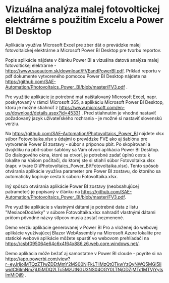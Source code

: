 # Vizuálna analýza malej fotovoltickej elektrárne s použitím Excelu a Power BI Desktop

Aplikácia využíva Microsoft Excel pre zber dát o prevádzke malej fotovoltaickej elektrárne a Microsoft Power BI Desktop pre tvorbu reportov.

Popis aplikácie nájdete v článku Power BI a vizuálna datová analýza malej fotovoltickej elektrárne - https://www.saeautom.sk/download/FVEandPowerBI.pdf. Príklad reportu v pdf dokumente vytvoreného pomocou Power BI Desktop nájdete na 
https://github.com/SAE-Automation/Photovoltaics_Power_BI/blob/master/FV3.pdf .

Pre využitie aplikácie je potrebné mať naištalovaný Microsoft Excel, napr. poskytovaný v rámci Microsoft 365, a aplikáciu Microsoft Power BI Desktop, ktorú je možné stiahnúť z https://www.microsoft.com/en-us/download/details.aspx?id=45331 . Pred stiahnutím je vhodné nastaviť požadovaný jazyk užívateľského rozhrania - je možné si nastaviť slovenskú verziu.

Na https://github.com/SAE-Automation/Photovoltaics_Power_BI nájdete xlsx súbor Fotovoltaika.xlsx s údajmi o prevádzke FVE ako aj šablónu pre vytvorenie Power BI zostavy - súbor s príponou pbit. Po skopírovaní a dvojkliku na pbit-súbor šablóny sa Vám otvorí aplikácia Power BI Desktop. Do dialogového okna, ktoré sa otvorí, je potrebné zadať úplnú cestu k lokalite na Vašom počítači, do ktorej ste si stiahli súbor Fotovoltaika.xlsx (napr. v tvare D:\Photovoltaics_Power_BI\Fotovoltaika.xlsx). Tento spôsob otvárania aplikácie využíva parameter pre Power BI zostavu, do ktorého sa automaticky kopíruje cesta k súboru Fotovoltaika.xlsx. 

Iný spôsob otvárania aplikácie Power BI zostavy (neobsahujúcej patrameter) je popísaný v článku na https://github.com/SAE-Automation/Photovoltaics_Power_BI/blob/master/FV3.pdf. 

Pre využitie aplikácie s vlastnými dátami je potrebné data z listu "MesiaceDodávky" v súbore Fotovoltaika.xlsx nahradiť vlastnými dátami pričom pôvodné názvy stlpcov musia zostať nezmenené.

Demo verziu aplikácie generovanej v Power BI Pro a vloženej do webovej aplikácie využívajúcej Blazor WebAssembly na Microsoft Azure lokalite pre statické webové aplikácie môžete spustiť vo webovom prehlíadači na https://csbf095064e64c6x4f64x886.z6.web.core.windows.net/. 

Demo aplikácia môže bežať aj samostatne v Power BI cloude - poyrite si na https://app.powerbi.com/view?r=eyJrIjoiMTQzZTIwZDEtMmY2MS00NjFkLTliMzQtOTkwYzQyNWQ5MGI5IiwidCI6ImNmZjU5MDQ2LTc5MzUtNGU3NS04OGY0LTNjODZjMTc1MTVjYyIsImMiOjl9 .

